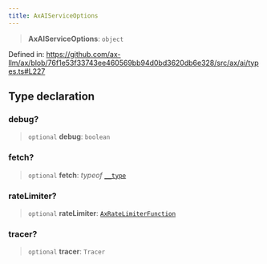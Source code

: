 ```yaml
---
title: AxAIServiceOptions
---
```


> **AxAIServiceOptions**: `object`

Defined in: https://github.com/ax-llm/ax/blob/76f1e53f33743ee460569bb94d0bd3620db6e328/src/ax/ai/types.ts#L227

## Type declaration

<a id="debug"></a>

### debug?

> `optional` **debug**: `boolean`

<a id="fetch"></a>

### fetch?

> `optional` **fetch**: *typeof* [`__type`](/api/#03-apidocs/interfaceaxapiconfig)

<a id="rateLimiter"></a>

### rateLimiter?

> `optional` **rateLimiter**: [`AxRateLimiterFunction`](/api/#03-apidocs/typealiasaxratelimiterfunction)

<a id="tracer"></a>

### tracer?

> `optional` **tracer**: `Tracer`
